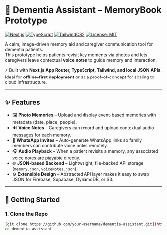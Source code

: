 # 🧠 Dementia Assistant – MemoryBook Prototype

[![Next.js](https://img.shields.io/badge/Next.js-13+-black?logo=next.js)](https://nextjs.org/)
[![TypeScript](https://img.shields.io/badge/TypeScript-5-blue?logo=typescript)](https://www.typescriptlang.org/)
[![TailwindCSS](https://img.shields.io/badge/TailwindCSS-3-38b2ac?logo=tailwind-css)](https://tailwindcss.com/)
[![License: MIT](https://img.shields.io/badge/License-MIT-green.svg)](LICENSE)

A calm, image-driven memory aid and caregiver communication tool for dementia patients.  
This prototype helps patients revisit key moments via photos and lets caregivers leave contextual **voice notes** to guide memory and interaction.

⚡ Built with **Next.js App Router, TypeScript, Tailwind, and local JSON APIs**.  
Ideal for **offline-first deployment** or as a proof-of-concept for scaling to cloud infrastructure.

---

## ✨ Features

- 🖼️ **Photo Memories** – Upload and display event-based memories with metadata (date, place, people).
- 🔊 **Voice Notes** – Caregivers can record and upload contextual audio messages for each memory.
- 📱 **WhatsApp Invites** – Auto-generate WhatsApp links so family members can contribute voice notes remotely.
- 🎧 **Audio Playback** – When a patient revisits a memory, any associated voice notes are playable directly.
- 🌐 **JSON-based Backend** – Lightweight, file-backed API storage (`memory.json`, `voiceNotes.json`).
- ⚙️ **Extensible Design** – Abstracted API layer makes it easy to swap JSON for Firebase, Supabase, DynamoDB, or S3.

---

## 🚀 Getting Started

### 1. Clone the Repo

```bash
[git clone https://github.com/your-username/dementia-assistant.git](https://github.com/VarunVekaria/Reconnect.git)
cd dementia-assistant
